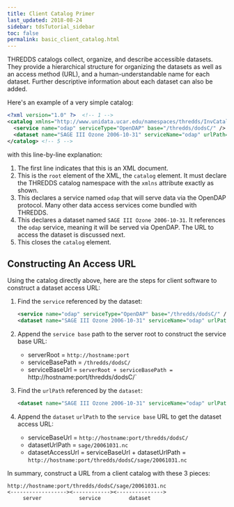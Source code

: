 ```yaml
---
title: Client Catalog Primer
last_updated: 2018-08-24
sidebar: tdsTutorial_sidebar
toc: false
permalink: basic_client_catalog.html
---
```


THREDDS catalogs collect, organize, and describe accessible datasets.
They provide a hierarchical structure for organizing the datasets as well as an access method (URL), and a human-understandable name for each dataset.
Further descriptive information about each dataset can also be added.

Here's an example of a very simple catalog:

~~~xml
<?xml version="1.0" ?>  <!-- 1 -->
<catalog xmlns="http://www.unidata.ucar.edu/namespaces/thredds/InvCatalog/v1.0" > <!-- 2 -->
  <service name="odap" serviceType="OpenDAP" base="/thredds/dodsC/" /> <!-- 3 -->
  <dataset name="SAGE III Ozone 2006-10-31" serviceName="odap" urlPath="sage/20061031.nc" ID="20061031.nc"/> <!-- 4 -->
</catalog> <!-- 5 -->
~~~

with this line-by-line explanation:

1. The first line indicates that this is an XML document.
2. This is the `root` element of the XML, the `catalog` element.
   It must declare the THREDDS catalog namespace with the `xmlns` attribute exactly as shown.
3. This declares a service named `odap` that will serve data via the OpenDAP protocol.
   Many other data access services come bundled with THREDDS.
4. This declares a dataset named `SAGE III Ozone 2006-10-31`. 
   It references the `odap` service, meaning it will be served via OpenDAP.
   The URL to access the dataset is discussed next.
5. This closes the `catalog` element.

## Constructing An Access URL

Using the catalog directly above, here are the steps for client software to construct a dataset access URL:

1. Find the `service` referenced by the dataset:

   ~~~xml
   <service name="odap" serviceType="OpenDAP" base="/thredds/dodsC/" />
   <dataset name="SAGE III Ozone 2006-10-31" serviceName="odap" urlPath="sage/20061031.nc" ID="20061031.nc"/>
   ~~~

2. Append the `service base` path to the server root to construct the service base URL:
   * serverRoot = `http://hostname:port`
   * serviceBasePath = `/thredds/dodsC/`
   * serviceBaseUrl = `serverRoot + serviceBasePath = `http://hostname:port/thredds/dodsC/`
3. Find the `urlPath` referenced by the `dataset`:
   ~~~xml
   <dataset name="SAGE III Ozone 2006-10-31" serviceName="odap" urlPath="sage/20061031.nc" ID="20061031.nc"/>
   ~~~
4. Append the `dataset` `urlPath` to the `service base` URL to get the dataset access URL:
   * serviceBaseUrl = `http://hostname:port/thredds/dodsC/`
   * datasetUrlPath = `sage/20061031.nc`
   * datasetAccessUrl = serviceBaseUrl + datasetUrlPath = `http://hostname:port/thredds/dodsC/sage/20061031.nc`

In summary, construct a URL from a client catalog with these 3 pieces:

~~~
http://hostname:port/thredds/dodsC/sage/20061031.nc
<------------------><------------><--------------->
     server            service         dataset
~~~
